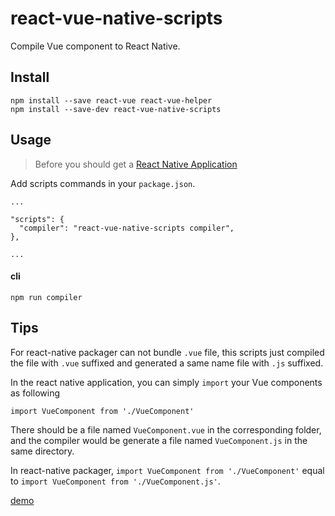 # react-vue-native-scripts

Compile Vue component to React Native.

## Install
```
npm install --save react-vue react-vue-helper
npm install --save-dev react-vue-native-scripts
```

## Usage

> Before you should get a [React Native Application](https://github.com/react-community/create-react-native-app)

Add scripts commands in your `package.json`.

```
...

"scripts": {
  "compiler": "react-vue-native-scripts compiler",
},

...
```

#### cli
```
npm run compiler
```

## Tips

For react-native packager can not bundle `.vue` file, this scripts just compiled the file with `.vue` suffixed and generated a same name file with `.js` suffixed.

In the react native application, you can simply `import` your Vue components as following

```
import VueComponent from './VueComponent'
``` 

There should be a file named `VueComponent.vue` in the corresponding folder, and the compiler would be generate a file named `VueComponent.js` in the same directory.

In react-native packager, `import VueComponent from './VueComponent'` equal to `import VueComponent from './VueComponent.js'`.

[demo]()
